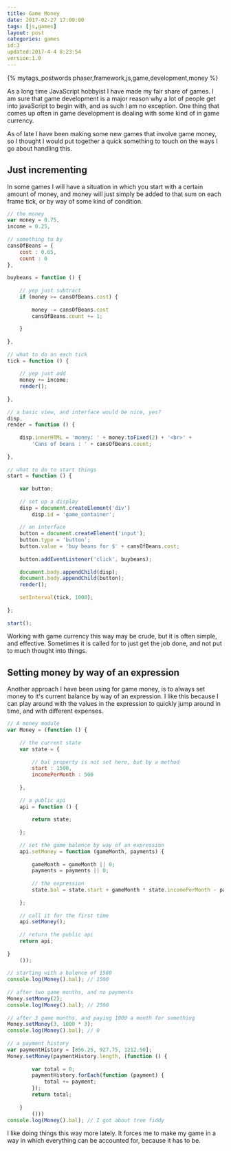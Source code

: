 ```yaml
---
title: Game Money
date: 2017-02-27 17:00:00
tags: [js,games]
layout: post
categories: games
id:3
updated:2017-4-4 8:23:54
version:1.0
---
```


{% mytags_postwords phaser,framework,js,game,development,money %}

As a long time JavaScript hobbyist I have made my fair share of games. I am sure that game development is a major reason why a lot of people get into javaScript to begin with, and as such I am no exception. One thing that comes up often in game development is dealing with some kind of in game currency. 

<!-- more -->

As of late I have been making some new games that involve game money, so I thought I would put together a quick something to touch on the ways I go about handling this.

## Just incrementing

In some games I will have a situation in which you start with a certain amount of money, and money will just simply be added to that sum on each frame tick, or by way of some kind of condition.

```js
// the money
var money = 0.75,
income = 0.25,
 
// something to by
cansOfBeans = {
    cost : 0.65,
    count : 0
},
 
buybeans = function () {
 
    // yep just subtract
    if (money >= cansOfBeans.cost) {
 
        money -= cansOfBeans.cost
        cansOfBeans.count += 1;
 
    }
 
},
 
// what to do on each tick
tick = function () {
 
    // yep just add
    money += income;
    render();
 
},
 
// a basic view, and interface would be nice, yes?
disp,
render = function () {
 
    disp.innerHTML = 'money: ' + money.toFixed(2) + '<br>' +
        'Cans of beans : ' + cansOfBeans.count;
 
},
 
// what to do to start things
start = function () {
 
    var button;
 
    // set up a display
    disp = document.createElement('div')
        disp.id = 'game_container';
 
    // an interface
    button = document.createElement('input');
    button.type = 'button';
    button.value = 'buy beans for $' + cansOfBeans.cost;
 
    button.addEventListener('click', buybeans);
 
    document.body.appendChild(disp);
    document.body.appendChild(button);
    render();
 
    setInterval(tick, 1000);
 
};
 
start();
```

Working with game currency this way may be crude, but it is often simple, and effective. Sometimes it is called for to just get the job done, and not put to much thought into things.

## Setting money by way of an expression

Another approach I have been using for game money, is to always set money to it's current balance by way of an expression. I like this because I can play around with the values in the expression to quickly jump around in time, and with different expenses.

```js
// A money module
var Money = (function () {
 
    // the current state
    var state = {
 
        // bal property is not set here, but by a method
        start : 1500,
        incomePerMonth : 500
 
    },
 
    // a public api
    api = function () {
 
        return state;
 
    };
 
    // set the game balence by way of an expression
    api.setMoney = function (gameMonth, payments) {
 
        gameMonth = gameMonth || 0;
        payments = payments || 0;
 
        // the expression
        state.bal = state.start + gameMonth * state.incomePerMonth - payments;
 
    };
 
    // call it for the first time
    api.setMoney();
 
    // return the public api
    return api;
 
}
    ());
 
// starting with a balence of 1500
console.log(Money().bal); // 1500
 
// after two game months, and no payments
Money.setMoney(2);
console.log(Money().bal); // 2500
 
// after 3 game months, and paying 1000 a month for something
Money.setMoney(3, 1000 * 3);
console.log(Money().bal); // 0
 
// a payment history
var paymentHistory = [856.25, 927.75, 1212.50];
Money.setMoney(paymentHistory.length, (function () {
 
        var total = 0;
        paymentHistory.forEach(function (payment) {
            total += payment;
        });
        return total;
 
    }
        ()))
console.log(Money().bal); // I got about tree fiddy
```

I like doing things this way more lately. It forces me to make my game in a way in which everything can be accounted for, because it has to be.


